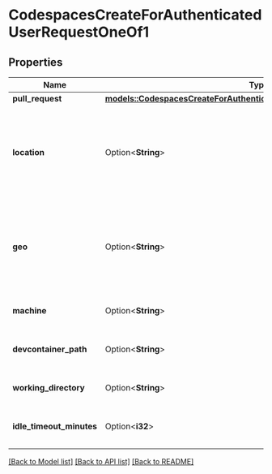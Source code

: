 # CodespacesCreateForAuthenticatedUserRequestOneOf1

## Properties

Name | Type | Description | Notes
------------ | ------------- | ------------- | -------------
**pull_request** | [**models::CodespacesCreateForAuthenticatedUserRequestOneOf1PullRequest**](codespaces_create_for_authenticated_user_request_oneOf_1_pull_request.md) |  | 
**location** | Option<**String**> | The requested location for a new codespace. Best efforts are made to respect this upon creation. Assigned by IP if not provided. | [optional]
**geo** | Option<**String**> | The geographic area for this codespace. If not specified, the value is assigned by IP. This property replaces `location`, which is closing down. | [optional]
**machine** | Option<**String**> | Machine type to use for this codespace | [optional]
**devcontainer_path** | Option<**String**> | Path to devcontainer.json config to use for this codespace | [optional]
**working_directory** | Option<**String**> | Working directory for this codespace | [optional]
**idle_timeout_minutes** | Option<**i32**> | Time in minutes before codespace stops from inactivity | [optional]

[[Back to Model list]](../README.md#documentation-for-models) [[Back to API list]](../README.md#documentation-for-api-endpoints) [[Back to README]](../README.md)



